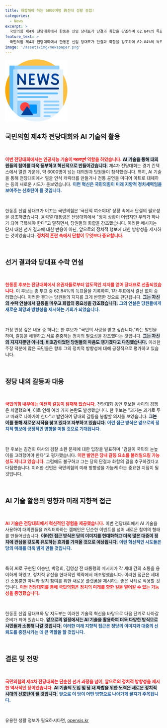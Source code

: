 ```yaml
---
title: 화합해야 하는 6000여명 與전대 성황 종합!
categories:
  - News
excerpt: >
  국민의힘 제4차 전당대회에서 한동훈 신임 당대표가 단결과 화합을 강조하며 62.84%의 득표율로 선출됐다. AI 기술을 접목한 혁신적인 행사로 눈길을 끌며, 윤 대통령도 극단적 여소야대 극복을 위해 당의 결속을 촉구했다.
feature_text: >
  국민의힘 제4차 전당대회에서 한동훈 신임 당대표가 단결과 화합을 강조하며 62.84%의 득표율로 선출됐다. AI 기술을 접목한 혁신적인 행사로 눈길을 끌며, 윤 대통령도 극단적 여소야대 극복을 위해 당의 결속을 촉구했다.
image: '/assets/img/newspaper.png'
---
```


<p><img src="/assets/img/newspaper.png" alt="kimp 속보" /></p>

<h2 data-ke-size="size26">국민의힘 제4차 전당대회와 AI 기술의 활용</h2>

<p data-ke-size="size16">&nbsp;</p>

<p><b><span style="color: #ee2323;">이번 전당대회에서는 인공지능 기술이 महत्वपूर्ण 역할을 하였습니다.</span></b> <b><span style="background-color: #21538527;">AI 기술을 통해 대의원들의 참여를 더욱 풍부하고 혁신적으로 만들어갔습니다.</span></b> 제4차 전당대회는 경기 킨텍스에서 열린 가운데, 약 6000명이 넘는 대의원과 당원들이 참석했습니다. 특히, AI 기술을 통해 전당대회에서 얼굴 인식 캐릭터를 만들거나 전통 공연을 미디어 아트로 대체하는 등의 새로운 시도가 돋보였습니다. <b><span style="color: #1a5490;">이런 혁신은 국민의힘이 미래 지향적 정치세력임을 보여주는 신호탄이 될 것입니다.</span></b></p>

<p data-ke-size="size16">&nbsp;</p>

<p>한동훈 신임 당대표가 이끄는 국민의힘은 '극단적 여소야대' 상황 속에서 단결의 필요성을 강조하였습니다. 윤석열 대통령은 전당대회에서 "정치 상황이 어렵지만 우리가 하나가 되어 극복해야 한다"고 말하면서, 당원들의 화합을 강조했습니다. 이러한 메시지는 단지 대신 선거 결과에 대한 반응이 아닌, 앞으로의 정치적 행보에 대한 방향성을 제시하는 것이었습니다. <b><span style="color: #ee2323;">정치적 혼란 속에서 단합이 무엇보다 중요합니다.</span></b></p>

<p data-ke-size="size16">&nbsp;</p>

<h2 data-ke-size="size26">선거 결과와 당대표 수락 연설</h2>

<p data-ke-size="size16">&nbsp;</p>

<p><b><span style="color: #ee2323;">한동훈 후보는 전당대회에서 유권자들로부터 압도적인 지지를 얻어 당대표로 선출되었습니다.</span></b> 이 후보는 총 투표 중 62.84%의 득표율을 기록하여, 1차 투표에서 결선 없이 승리했습니다. 이러한 결과는 당원들의 지지를 크게 반영한 것으로 판단됩니다. <b><span style="background-color: #21538527;">그는 자신의 수락 연설에서 갈등을 메우고 화합의 중요성을 강조했습니다.</span></b> <b><span style="color: #1a5490;">그의 연설은 당원들에게 새로운 희망과 방향성을 제시하는 기회가 되었습니다.</span></b></p>

<p data-ke-size="size16">&nbsp;</p>

<p>가장 인상 깊은 내용 중 하나는 한 후보가 "국민의 사랑을 받고 싶습니다."라는 발언을 하며, 갈등을 해결하고 서로 존중하는 정치의 필요성을 강조했다는 것입니다. <b><span style="background-color: #21538527;">그는 자신의 지지자뿐만 아니라, 비호감이었던 당원들의 마음도 챙기겠다고 다짐했습니다.</span></b> 이러한 주장 덕분에 많은 국민들은 향후 그의 정치적 방향성에 대해 긍정적으로 평가하고 있습니다.</p>

<p data-ke-size="size16">&nbsp;</p>

<h2 data-ke-size="size26">정당 내의 갈등과 대응</h2>

<p data-ke-size="size16">&nbsp;</p>

<p><b><span style="color: #ee2323;">국민의힘 내부에는 여전히 갈등이 잠재해 있습니다.</span></b> 전당대회 동안 후보들 사이의 경쟁은 치열했으며, 이로 인해 여러 가지 논란도 발생했습니다. 한 후보는 "과거는 과거로 두고 미래로 나아가야 한다"고 발언하여 당내의 갈등을 봉합할 의지를 보였습니다. <b><span style="background-color: #21538527;">그는 이를 통해 새로운 시작을 찾고 있다고 자부하고 있습니다.</span></b> <b><span style="color: #1a5490;">이런 접근 방식은 앞으로의 정치적 행보에 긍정적인 영향을 미칠 것으로 기대됩니다.</span></b></p>

<p data-ke-size="size16">&nbsp;</p>

<p>한 후보는 김건희 여사의 검찰 소환 문제에 대한 입장을 발표하며 "검찰이 국민의 눈높이를 고려했어야 한다"고 평가했습니다. <b><span style="color: #ee2323;">이런 발언은 당내 갈등 요소를 불러일으킬 가능성도 지니고 있습니다.</span></b> 그럼에도 불구하고 그는 당의 단결과 화합의 길을 추구하겠다고 다짐했습니다. 이러한 선언은 국민의힘의 미래 방향성을 가늠케 하는 중요한 지점이 될 것입니다.</p>

<p data-ke-size="size16">&nbsp;</p>

<h2 data-ke-size="size26">AI 기술 활용의 영향과 미래 지향적 접근</h2>

<p data-ke-size="size16">&nbsp;</p>

<p><b><span style="color: #ee2323;">AI 기술은 전당대회에서 혁신적인 경험을 제공했습니다.</span></b> 이번 전당대회에서 AI 기술을 사용하여 대의원들을 캐릭터화하는 캠페인은 단순한 이벤트를 넘어 새로운 참여의 형태를 만들어냈습니다. <b><span style="background-color: #21538527;">이러한 접근 방식은 당의 이미지를 현대화하고 더욱 많은 대중이 정치에 관심을 갖도록 유도하는 효과를 가져올 것으로 예상됩니다.</span></b> <b><span style="color: #1a5490;">이런 혁신적인 시도들은 당의 미래를 더욱 밝게 만들 것입니다.</span></b></p>

<p data-ke-size="size16">&nbsp;</p>

<p>특히 AI로 구현된 이승만, 박정희, 김영삼 전 대통령의 메시지가 각 세대 간의 소통을 용이하게 하였고, 정치적 유산을 현대적인 맥락에서 재조명했습니다. 이러한 접근은 세대 간 소통뿐만 아니라 정치 참여를 위한 새로운 플랫폼을 제시하는 좋은 사례로 작용할 것입니다. <b><span style="color: #ee2323;">이번 전당대회를 통해 국민의힘은 정치의 미래를 향한 길을 열어갈 수 있는 가능성을 증명했습니다.</span></b></p>

<p data-ke-size="size16">&nbsp;</p>

<p>한동훈 신임 당대표와 당 지도부는 이러한 기술적 혁신을 바탕으로 다음 단계로 나아갈 준비가 되어 있습니다. <b><span style="background-color: #21538527;">앞으로의 일정에서는 AI 기술을 활용하여 더욱 다양한 방식으로 시민들과 소통해 나갈 것입니다.</span></b> <b><span style="color: #1a5490;">이러한 미래 지향적 접근은 정당의 이미지와 대중의 신뢰도를 증진시키는 데 큰 역할을 할 것입니다.</span></b></p>

<p data-ke-size="size16">&nbsp;</p>

<h2 data-ke-size="size26">결론 및 전망</h2>

<p data-ke-size="size16">&nbsp;</p>

<p><b><span style="color: #ee2323;">국민의힘의 제4차 전당대회는 단순한 선거 과정을 넘어, 앞으로의 정치적 방향성을 제시한 역사적인 장이었습니다.</span></b> <b><span style="background-color: #21538527;">AI 기술의 도입 및 당 내 화합을 위한 노력은 새로운 정치적 시대의 신호탄이 될 것입니다.</span></b> <b><span style="color: #1a5490;">앞으로 이 당이 어떤 방향으로 나아가게 될지가 주목됩니다.</span></b> </p>

<p data-ke-size="size16">&nbsp;</p>
유용한 생활 정보가 필요하시다면, <a href="https://opensis.kr" rel="dofollow">opensis.kr</a>



